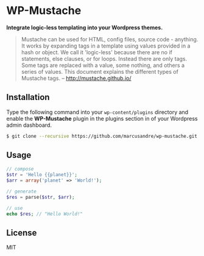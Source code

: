 
# WP-Mustache

  **Integrate logic-less templating into your Wordpress themes.**

  > Mustache can be used for HTML, config files, source code - anything. It
  > works by expanding tags in a template using values provided in a hash or
  > object. We call it 'logic-less' because there are no if statements, else
  > clauses, or for loops. Instead there are only tags. Some tags are replaced
  > with a value, some nothing, and others a series of values. This document
  > explains the different types of Mustache tags. – http://mustache.github.io/

## Installation

  Type the following command into your ```wp-content/plugins``` directory and
  enable the **WP-Mustache** plugin in the plugins section in of your Wordpress
  admin dashboard.

```bash
$ git clone --recursive https://github.com/marcusandre/wp-mustache.git
```

## Usage

```php
// compose
$str = 'Hello {{planet}}';
$arr = array('planet' => 'World!');

// generate
$res = parse($str, $arr); 

// use
echo $res; // "Hello World!"
```

## License

  MIT
